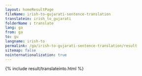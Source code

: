 ```yaml
---
layout: homeResultPage
fileName: irish-to-gujarati-sentence-translation
translatein: irish_to_gujarati
folderName : translate
lang: ga
from: ga
to: gu
langname: irish-to
permalink: /ga/irish-to-gujarati-sentence-translation/result
sitemap: false
nointernationalization: true
---
```

{% include result/translateinto.html %}

<script src="/js/result/translation.js" data-foldername="{{page.folderName}}" data-lang="{{page.lang}}"></script>
